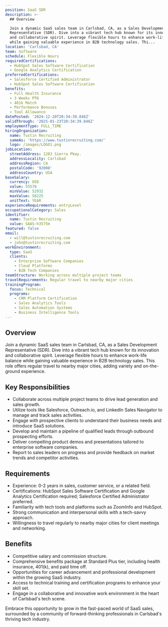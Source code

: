 ```yaml
---
position: SaaS SDR
description: >-
  ## Overview

  Join a dynamic SaaS sales team in Carlsbad, CA, as a Sales Development
  Representative (SDR). Dive into a vibrant tech hub known for its innovation
  and collaborative spirit. Leverage flexible hours to enhance work-life balance
  while gaining valuable experience in B2B technology sales. Thi...
location: 'Carlsbad, CA'
team: Software
schedule: Flexible Hours
requiredCertifications:
  - HubSpot Sales Software Certification
  - Google Analytics Certification
preferredCertifications:
  - Salesforce Certified Administrator
  - HubSpot Sales Software Certification
benefits:
  - Full Health Insurance
  - 3 Weeks PTO
  - 401k Match
  - Performance Bonuses
  - Tool Allowance
datePosted: '2024-12-20T20:34:39.846Z'
validThrough: '2025-01-23T20:34:39.846Z'
employmentType: FULL_TIME
hiringOrganization:
  name: Tustin Recruiting
  sameAs: 'https://www.tustinrecruiting.com/'
  logo: /images/LOGO1.png
jobLocation:
  streetAddress: 1283 Sierra Pkwy.
  addressLocality: Carlsbad
  addressRegion: CA
  postalCode: '92008'
  addressCountry: USA
baseSalary:
  currency: USD
  value: 55578
  minValue: 52932
  maxValue: 58225
  unitText: YEAR
experienceRequirements: entryLevel
occupationalCategory: Sales
identifier:
  name: Tustin Recruiting
  value: SAAS-h3575m
featured: false
email:
  - will@tustinrecruiting.com
  - john@tustinrecruiting.com
workEnvironment:
  type: SaaS
  clients:
    - Enterprise Software Companies
    - Cloud Platforms
    - B2B Tech Companies
teamStructure: Working across multiple project teams
travelRequirements: Regular travel to nearby major cities
trainingProgram:
  focus: Technical
  programs:
    - CRM Platform Certification
    - Sales Analytics Tools
    - Sales Automation Systems
    - Business Intelligence Tools
---
```




## Overview
Join a dynamic SaaS sales team in Carlsbad, CA, as a Sales Development Representative (SDR). Dive into a vibrant tech hub known for its innovation and collaborative spirit. Leverage flexible hours to enhance work-life balance while gaining valuable experience in B2B technology sales. This role offers regular travel to nearby major cities, adding variety and on-the-ground experience.

## Key Responsibilities
- Collaborate across multiple project teams to drive lead generation and sales growth.
- Utilize tools like Salesforce, Outreach.io, and LinkedIn Sales Navigator to manage and track sales activities.
- Engage with prospective clients to understand their business needs and introduce SaaS solutions.
- Develop and maintain a pipeline of qualified leads through outbound prospecting efforts.
- Deliver compelling product demos and presentations tailored to enterprise software companies.
- Report to sales leaders on progress and provide feedback on market trends and competitor activities.

## Requirements
- Experience: 0-2 years in sales, customer service, or a related field.
- Certifications: HubSpot Sales Software Certification and Google Analytics Certification required; Salesforce Certified Administrator preferred.
- Familiarity with tech tools and platforms such as ZoomInfo and HubSpot.
- Strong communication and interpersonal skills with a tech-savvy approach.
- Willingness to travel regularly to nearby major cities for client meetings and networking.

## Benefits
- Competitive salary and commission structure.
- Comprehensive benefits package at Standard Plus tier, including health insurance, 401(k), and paid time off.
- Opportunities for career advancement and professional development within the growing SaaS industry.
- Access to technical training and certification programs to enhance your skill set.
- Engage in a collaborative and innovative work environment in the heart of Carlsbad's tech scene.

Embrace this opportunity to grow in the fast-paced world of SaaS sales, surrounded by a community of forward-thinking professionals in Carlsbad's thriving tech industry.
